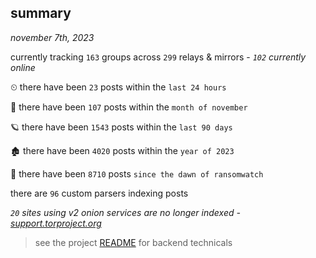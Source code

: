 
## summary
_november 7th, 2023_

currently tracking `163` groups across `299` relays & mirrors - _`102` currently online_

⏲ there have been `23` posts within the `last 24 hours`

🦈 there have been `107` posts within the `month of november`

🪐 there have been `1543` posts within the `last 90 days`

🏚 there have been `4020` posts within the `year of 2023`

🦕 there have been `8710` posts `since the dawn of ransomwatch`

there are `96` custom parsers indexing posts

_`20` sites using v2 onion services are no longer indexed - [support.torproject.org](https://support.torproject.org/onionservices/v2-deprecation/)_

> see the project [README](https://github.com/joshhighet/ransomwatch#ransomwatch--) for backend technicals
